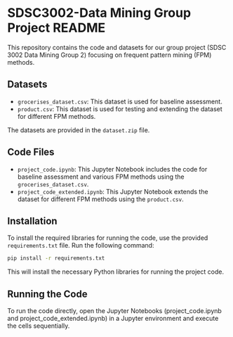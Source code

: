 # SDSC3002-Data Mining Group Project README

This repository contains the code and datasets for our group project (SDSC 3002 Data Mining Group 2) focusing on frequent pattern mining (FPM) methods.

## Datasets
- `grocerises_dataset.csv`: This dataset is used for baseline assessment.
- `product.csv`: This dataset is used for testing and extending the dataset for different FPM methods.

The datasets are provided in the `dataset.zip` file.

## Code Files
- `project_code.ipynb`: This Jupyter Notebook includes the code for baseline assessment and various FPM methods using the `grocerises_dataset.csv`.
- `project_code_extended.ipynb`: This Jupyter Notebook extends the dataset for different FPM methods using the `product.csv`.

## Installation
To install the required libraries for running the code, use the provided `requirements.txt` file. Run the following command:

```bash
pip install -r requirements.txt
```

This will install the necessary Python libraries for running the project code.

## Running the Code
To run the code directly, open the Jupyter Notebooks (project_code.ipynb and project_code_extended.ipynb) in a Jupyter environment and execute the cells sequentially.
